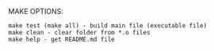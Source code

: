 
MAKE OPTIONS:

    make test (make all) - build main file (executable file)
    make clean - clear folder from *.o files
    make help - get README.md file
